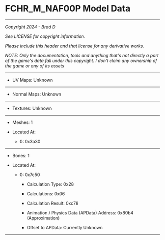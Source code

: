 # FCHR_M_NAF00P Model Data

---

*Copyright 2024 - Brad D*

*See LICENSE for copyright information.*

*Please include this header and that license for any derivative works.*

*NOTE: Only the documentation, tools and anything that's not directly a part of the game's data fall under this copyright. I don't claim any ownership of the game or any of its assets*

---


* UV Maps: Unknown

---

* Normal Maps: Unknown

---

* Textures: Unknown

---

* Meshes: 1

* Located At:

  * 0: 0x3a30

---

* Bones: 1

* Located At:

  * 0: 0x7c50

    * Calculation Type: 0x28

    * Calculations: 0x06

    * Calculation Result: 0xc78

    * Animation / Physics Data (APData) Address: 0x80b4 (Approximation)

    * Offset to APData: Currently Unknown

---

